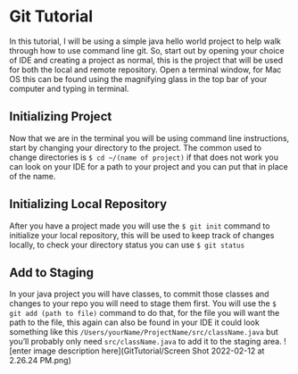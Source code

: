 # Git Tutorial
In this tutorial, I will be using a simple java hello world project to help walk through how to use command line git. So, start out by opening your choice of IDE and creating a project as normal, this is the project that will be used for both the local and remote repository. Open a terminal window, for Mac OS this can be found using the magnifying glass in the top bar of your computer and typing in terminal.  

## Initializing Project
Now that we are in the terminal you will be using command line instructions, start by changing your directory to the project. The common used to change directories is `$ cd ~/(name of project)` if that does not work you can look on your IDE for a path to your project and you can put that in place of the name. 

## Initializing Local Repository
After you have a project made you will use the `$ git init` command to initialize your local repository, this will be used to keep track of changes locally, to check your directory status you can use `$ git status`

## Add to Staging
In your java project you will have classes, to commit those classes and changes to your repo you will need to stage them first. You will use the `$ git add (path to file)` command to do that, for the file you will want the path to the file, this again can also be found in your IDE it could look something like this `/Users/yourName/ProjectName/src/className.java` but you’ll probably only need `src/className.java` to add it to the staging area. 
![enter image description here](GitTutorial/Screen Shot 2022-02-12 at 2.26.24 PM.png)
